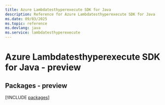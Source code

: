```yaml
---
title: Azure Lambdatesthyperexecute SDK for Java
description: Reference for Azure Lambdatesthyperexecute SDK for Java
ms.date: 09/03/2025
ms.topic: reference
ms.devlang: java
ms.service: lambdatesthyperexecute
---
```

# Azure Lambdatesthyperexecute SDK for Java - preview
## Packages - preview
[!INCLUDE [packages](lambdatesthyperexecute-index.md)]